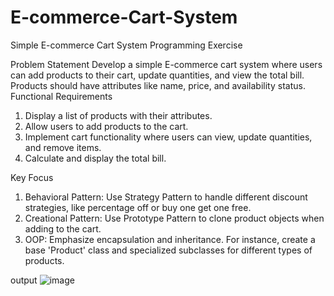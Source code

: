# E-commerce-Cart-System
Simple E-commerce Cart System Programming Exercise

Problem Statement
Develop a simple E-commerce cart system where users can add products to their cart, update quantities, and view the total bill. Products
should have attributes like name, price, and availability status.
Functional Requirements
1. Display a list of products with their attributes.
2. Allow users to add products to the cart.
3. Implement cart functionality where users can view, update quantities, and remove items.
4. Calculate and display the total bill.

Key Focus
1. Behavioral Pattern: Use Strategy Pattern to handle different discount strategies, like percentage off or buy one get one free.
2. Creational Pattern: Use Prototype Pattern to clone product objects when adding to the cart.
3. OOP: Emphasize encapsulation and inheritance. For instance, create a base 'Product' class and specialized subclasses for different
types of products.

output
![image](https://github.com/user-attachments/assets/7b8c3d04-55f4-42ed-bad0-23825f0957f3)
